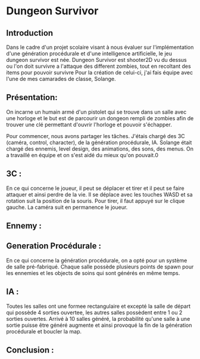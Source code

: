 # Dungeon Survivor

## Introduction

Dans le cadre d'un projet scolaire visant à nous évaluer sur l'implémentation d'une génération procédurale et d'une intelligence artificielle, le jeu dungeon survivor est née.
Dungeon Survivor est shooter2D vu du dessus ou l'on doit survivre a l'attaque des different zombies, tout en recoltant des items pour pouvoir survivre
Pour la création de celui-ci, j'ai fais équipe avec l'une de mes camarades de classe, Solange.

## Présentation:

On incarne un humain armé d'un pistolet qui se trouve dans un salle avec une horloge et le but est de parcourir un dongeon rempli de zombies afin de trouver une clé permettant d'ouvrir l'horloge et pouvoir s'échapper. 

Pour commencer, nous avons partager les tâches. J'étais chargé des 3C (caméra, control, character), de la génération procédurale, IA. Solange était chargé des ennemis, level design, des animations, des sons, des menus. On a travaillé en équipe et on s'est aidé du mieux qu'on pouvait.0


## 3C :

En ce qui concerne le joueur, il peut se déplacer et tirer et il peut se faire attaquer et ainsi perdre de la vie. Il se déplace avec les touches WASD et sa rotation suit la position de la souris. Pour tirer, il faut appuyé sur le clique gauche.
La caméra suit en permanence le joueur.

## Ennemy : 


## Generation Procédurale :

En ce qui concerne la génération procédurale, on a opté pour un système de salle pré-fabriqué. Chaque salle possède plusieurs points de spawn pour les ennemies et les objects de soins qui sont générés en même temps.

## IA :

Toutes les salles ont une formee rectangulaire et excepté la salle de départ qui possède 4 sorties ouvertee, les autres salles possèdent entre 1 ou 2 sorties ouvertes.
Arrivé à 10 salles généré, la probabilité qu'une salle à une sortie puisse être généré augmente et ainsi provoqué la fin de la génération procédurale et boucler la map.


## Conclusion :
